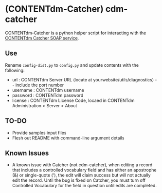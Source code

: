 # (CONTENTdm-Catcher) cdm-catcher

CONTENTdm-Catcher is a python helper script for interacting with the [CONTENTdm Catcher SOAP service](https://help.oclc.org/Metadata_Services/CONTENTdm/CONTENTdm_Catcher/Guide_to_the_CONTENTdm_Catcher).

## Use

Rename `config-dist.py` to `config.py` and update contents with the following:

- url : CONTENTdm Server URL (locate at yourwebsite/utils/diagnostics) -- include the port number
- username : CONTENTdm username
- password : CONTENTdm password
- license : CONTENTdm License Code, locaed in CONTENTdm Administration > Server > About

## TO-DO

- Provide samples input files
- Flesh out README with command-line argument details

## Known Issues

- A known issue with Catcher (not cdm-catcher), when editing a record that includes a controlled vocabulary field and has either an apostrophe (&) or single-quote ('), the edit will claim success but will not actually edit the record. Until the bug is fixed on Catcher, you must turn off Controlled Vocabulary for the field in question until edits are completed.
